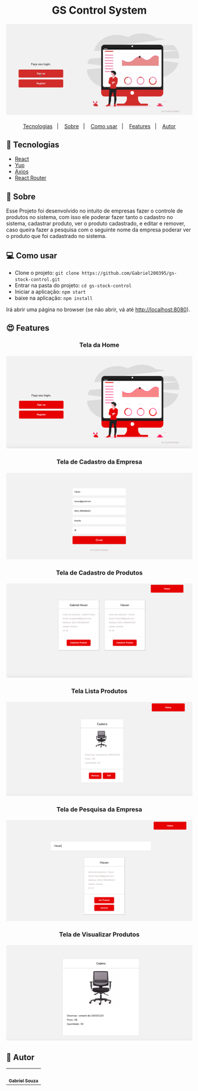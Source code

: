 <h1 align="center">GS Control System</h1>
<h4 align="center">
  <img src="./public/IMG/controleEstoque.gif"/><br>
</h4>

<p align="center">
  <a href="#tecnologias">Tecnologias</a>&nbsp;&nbsp;&nbsp;|&nbsp;&nbsp;&nbsp;
  <a href="#page_facing_up-sobre">Sobre</a>&nbsp;&nbsp;&nbsp;|&nbsp;&nbsp;&nbsp;
  <a href="#-como-usar">Como usar</a>&nbsp;&nbsp;&nbsp;|&nbsp;&nbsp;&nbsp;
  <a href="#features">Features</a>&nbsp;&nbsp;&nbsp;|&nbsp;&nbsp;&nbsp;
  <a href="#pencil-autor">Autor</a>
</p>

## :wrench: Tecnologias

<!--EXEMPLO:-->
- [React](https://pt-br.reactjs.org/)
- [Yup](https://formik.org/docs/guides/validation)
- [Axios](https://www.npmjs.com/package/axios)
- [React Router](https://www.npmjs.com/package/react-router-dom)


## :page_facing_up: Sobre


Esse Projeto foi desenvolvido no intuito de empresas fazer o controle de produtos no sistema, com isso ele poderar fazer
tanto o cadastro no sistema, cadastrar produto, ver o produto cadastrado, e editar e remover, caso queira fazer a pesquisa com o seguinte
nome da empresa  poderar ver o produto que foi cadastrado no sistema. 


## 💻 Como usar

- Clone o projeto: `git clone https://github.com/Gabriel200395/gs-stock-control.git`
- Entrar na pasta do projeto: `cd gs-stock-control`
- Iniciar a aplicação: `npm start`
- baixe na aplicação: `npm install`


Irá abrir uma página no browser (se não abrir, vá até [http://localhost:8080](http://localhost:8080/)).

## :heart_eyes: Features

<h3 align="center">Tela da Home</h3>
<h4 align="center">
  <img src="/public/IMG/home.png" /><br>
</h4>



<h3 align="center">Tela de Cadastro da Empresa</h3>
<h4 align="center">
  <img src="/public/IMG/produtos.png" /><br>
</h4>




<h3 align="center">Tela de Cadastro de Produtos</h3>
<h4 align="center">
  <img src="/public/IMG/lista1.png" /><br>
</h4>


<h3 align="center">Tela Lista Produtos</h3>
<h4 align="center">
  <img src="/public/IMG/lista.png" /><br>
</h4>


<h3 align="center">Tela de Pesquisa da Empresa</h3>
<h4 align="center">
  <img src="/public/IMG/Pesquisa.png" /><br>
</h4>



<h3 align="center">Tela de Visualizar Produtos</h3>
<h4 align="center">
  <img src="/public/IMG/ver.png" /><br>
</h4>


## :pencil: Autor

<table>
  <tr>
    <td align="center"><a href="https://github.com/Gabriel200395"><img src="https://avatars2.githubusercontent.com/u/68435908?s=400&u=9cbee30d93471534b2bd12a6364edd45e618b923&v=4" width="100px;" alt=""/><br /><sub><b>Gabriel Souza</b></sub></a><br /></td>
  <tr>
</table>
